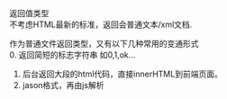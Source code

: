 返回值类型  
不考虑HTML最新的标准，返回会普通文本/xml文档.

作为普通文件返回类型，又有以下几种常用的变通形式  
0. 返回简短的标志字符串 如0,1,ok...    
1. 后台返回大段的html代码，直接innerHTML到前端页面。  
2. jason格式，再由js解析